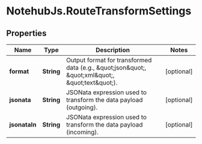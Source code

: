 # NotehubJs.RouteTransformSettings

## Properties

| Name          | Type       | Description                                                                                           | Notes      |
| ------------- | ---------- | ----------------------------------------------------------------------------------------------------- | ---------- |
| **format**    | **String** | Output format for transformed data (e.g., \&quot;json\&quot;, \&quot;xml\&quot;, \&quot;text\&quot;). | [optional] |
| **jsonata**   | **String** | JSONata expression used to transform the data payload (outgoing).                                     | [optional] |
| **jsonataIn** | **String** | JSONata expression used to transform the data payload (incoming).                                     | [optional] |

